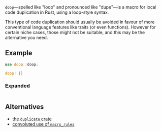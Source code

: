 `doop`—spelled like "loop" and pronounced like "dupe"—is a macro for local code duplication in Rust,
using a loop-style syntax.

This type of code duplication should usually be avoided in favour of more conventional language
features like traits (or even functions). However for certain niche cases, those might not be
suitable, and this may be the alternative you need.

## Example

```rust
use doop::doop;

doop! {}
```

### Expanded

```rust
```

## Alternatives

- [the `duplicate` crate](https://crates.io/crates/duplicate)
- [convoluted use of `macro_rules`](https://stackoverflow.com/q/37752133/1114)
